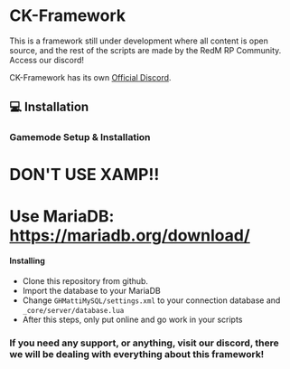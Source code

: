 # CK-Framework
This is a framework still under development where all content is open source, and the rest of the scripts are made by the RedM RP Community. Access our discord!

CK-Framework has its own [Official Discord](https://discord.io/ckframework).

## 💻 Installation

### Gamemode Setup & Installation

# DON'T USE XAMP!!
# Use MariaDB: https://mariadb.org/download/

#### Installing

-   Clone this repository from github.
-   Import the database to your MariaDB
-   Change `GHMattiMySQL/settings.xml` to your connection database and `_core/server/database.lua`
-   After this steps, only put online and go work in your scripts

### If you need any support, or anything, visit our discord, there we will be dealing with everything about this framework!
